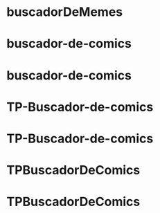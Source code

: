 # buscadorDeMemes
# buscador-de-comics
# buscador-de-comics
# TP-Buscador-de-comics
# TP-Buscador-de-comics
# TPBuscadorDeComics
# TPBuscadorDeComics
